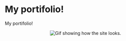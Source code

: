 # My portifolio!
My portifolio!

<p align="center">
 <img src="./media/demo.mp4"
   alt="Gif showing how the site looks."/>
</p>